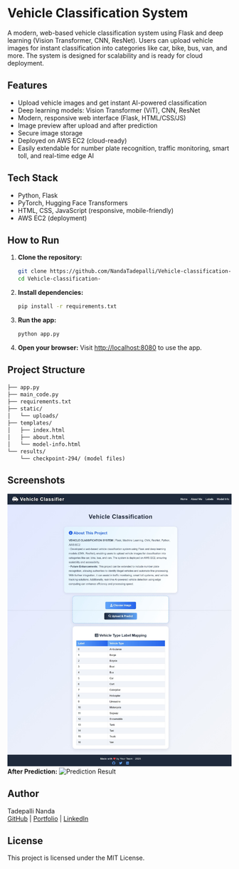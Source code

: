 # Vehicle Classification System

A modern, web-based vehicle classification system using Flask and deep learning (Vision Transformer, CNN, ResNet). Users can upload vehicle images for instant classification into categories like car, bike, bus, van, and more. The system is designed for scalability and is ready for cloud deployment.

## Features
- Upload vehicle images and get instant AI-powered classification
- Deep learning models: Vision Transformer (ViT), CNN, ResNet
- Modern, responsive web interface (Flask, HTML/CSS/JS)
- Image preview after upload and after prediction
- Secure image storage
- Deployed on AWS EC2 (cloud-ready)
- Easily extendable for number plate recognition, traffic monitoring, smart toll, and real-time edge AI

## Tech Stack
- Python, Flask
- PyTorch, Hugging Face Transformers
- HTML, CSS, JavaScript (responsive, mobile-friendly)
- AWS EC2 (deployment)

## How to Run
1. **Clone the repository:**
   ```bash
   git clone https://github.com/NandaTadepalli/Vehicle-classification-.git
   cd Vehicle-classification-
   ```
2. **Install dependencies:**
   ```bash
   pip install -r requirements.txt
   ```
3. **Run the app:**
   ```bash
   python app.py
   ```
4. **Open your browser:**
   Visit [http://localhost:8080](http://localhost:8080) to use the app.

## Project Structure
```
├── app.py
├── main_code.py
├── requirements.txt
├── static/
│   └── uploads/
├── templates/
│   ├── index.html
│   ├── about.html
│   └── model-info.html
└── results/
    └── checkpoint-294/ (model files)
```

## Screenshots
![Home Page](Screenshot_26-6-2025_115538_127.0.0.1.jpeg)
**After Prediction:**
![Prediction Result](Predictionresult_Image)
## Author
Tadepalli Nanda  
[GitHub](https://github.com/NandaTadepalli) | [Portfolio](https://nandatadepalli.github.io/Portfolio2.0) | [LinkedIn](https://linkedin.com/in/nanda-tadepalli)

## License
This project is licensed under the MIT License.
